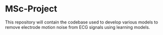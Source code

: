 # MSc-Project
This repository will contain the codebase used to develop various models to remove electrode motion noise from ECG signals using learning models. 
